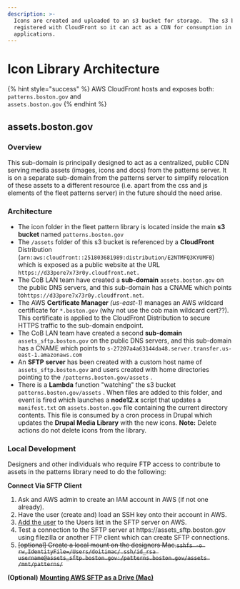 ```yaml
---
description: >-
  Icons are created and uploaded to an s3 bucket for storage.  The s3 bucket is
  registered with CloudFront so it can act as a CDN for consumption in web
  applications.
---
```


# Icon Library Architecture

{% hint style="success" %}
AWS CloudFront hosts and exposes both:\
`patterns.boston.gov` and\
`assets.boston.gov`
{% endhint %}

## assets.boston.gov

### Overview

This sub-domain is principally designed to act as a centralized, public CDN serving media assets (images, icons and docs) from the patterns server.  It is on a separate sub-domain from the patterns server to simplify relocation of these assets to a different resource (i.e. apart from the css and js elements of the fleet patterns server) in the future should the need arise.

### Architecture

* The icon folder in the fleet pattern library is located inside the main  **s3 bucket** named `patterns.boston.gov`
* The `/assets` folder of this s3 bucket is referenced by a **CloudFront** Distribution (`arn:aws:cloudfront::251803681989:distribution/E2NTMFQ3KYUMFB`) which is exposed as a public website at the URL `https://d33pore7x73r0y.cloudfront.net.` &#x20;
* The CoB LAN team have created a **sub-domain** `assets.boston.gov` on the public DNS servers, and this sub-domain has a CNAME which points to`https://d33pore7x73r0y.cloudfront.net`.&#x20;
* The AWS **Certificate Manager** _(us-east-1)_ manages an AWS wildcard certificate for `*.boston.gov` (why not use the cob main wildcard cert??).  This certificate is applied to the CloudFront Distribution to secure HTTPS traffic to the sub-domain endpoint.
* The CoB LAN team have created a second **sub-domain** `assets_sftp.boston.gov` on the public DNS servers, and this sub-domain has a CNAME which points to `s-27207a4a63144da48.server.transfer.us-east-1.amazonaws.com`
* An **SFTP** **server** has been created with a custom host name of `assets_sftp.boston.gov` and users created with home directories pointing to the `/patterns.boston.gov/assets` .
* There is a **Lambda** function "watching" the s3 bucket `patterns.boston.gov/assets` . When files are added to this folder, and event is fired which launches a **node12.x** script that updates a `manifest.txt` on `assets.boston.gov` file containing the current directory contents.  This file is consumed by a cron process in Drupal which updates the **Drupal Media Library** with the new icons. **Note:** Delete actions do not delete icons from the library.

### Local Development

Designers and other individuals who require FTP access to contribute to assets in the patterns library need to do the following:

**Connect Via SFTP Client**

1. Ask and AWS admin to create an IAM account in AWS (if not one already).
2. Have the user (create and) load an SSH key onto their account in AWS.
3. [Add the user](https://console.aws.amazon.com/transfer/home?region=us-east-1#/servers/s-27207a4a63144da48) to the Users list in the SFTP server on AWS.
4. Test a connection to the SFTP server at https://assets\_sftp.boston.gov using filezilla or another FTP client which can create SFTP connections.
5. ~~\[optional] Create a local mount on the designers Mac.`sshfs -o rw,IdentityFile=/Users/doitimac/.ssh/id_rsa username@assets_sftp.boston.gov:/patterns.boston.gov/assets /mnt/patterns/`~~

**(Optional)** [**Mounting AWS SFTP as a Drive (Mac)**](../../amazon-web-services/making-changes-with-terraform/mounting-aws-sftp-as-a-drive-mac.md)





